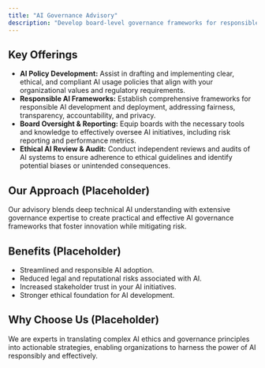 ```yaml
---
title: "AI Governance Advisory"
description: "Develop board-level governance frameworks for responsible AI adoption and oversight."
---
```


## Key Offerings

*   **AI Policy Development:** Assist in drafting and implementing clear, ethical, and compliant AI usage policies that align with your organizational values and regulatory requirements.
*   **Responsible AI Frameworks:** Establish comprehensive frameworks for responsible AI development and deployment, addressing fairness, transparency, accountability, and privacy.
*   **Board Oversight & Reporting:** Equip boards with the necessary tools and knowledge to effectively oversee AI initiatives, including risk reporting and performance metrics.
*   **Ethical AI Review & Audit:** Conduct independent reviews and audits of AI systems to ensure adherence to ethical guidelines and identify potential biases or unintended consequences.

## Our Approach (Placeholder)
Our advisory blends deep technical AI understanding with extensive governance expertise to create practical and effective AI governance frameworks that foster innovation while mitigating risk.

## Benefits (Placeholder)
*   Streamlined and responsible AI adoption.
*   Reduced legal and reputational risks associated with AI.
*   Increased stakeholder trust in your AI initiatives.
*   Stronger ethical foundation for AI development.

## Why Choose Us (Placeholder)
We are experts in translating complex AI ethics and governance principles into actionable strategies, enabling organizations to harness the power of AI responsibly and effectively.